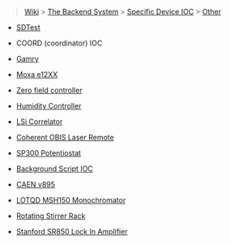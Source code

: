 > [Wiki](Home) > [The Backend System](The-Backend-System) > [Specific Device IOC](Specific-Device-IOC) > [Other](Other)

* [SDTest](SDTest)

* COORD (coordinator) IOC

* [Gamry](Gamry)

* [Moxa e12XX](moxa-e12XX)

* [Zero field controller](Zero-field-controller)

* [Humidity Controller](Humidity-Controller)

* [LSi Correlator](LSi-Correlator)

* [Coherent OBIS Laser Remote](Coherent-OBIS-Laser-Remote)

* [SP300 Potentiostat](SP300-Potentiostat)

* [Background Script IOC](Background-Script-IOC)

* [CAEN v895](CAEN-v895)

* [LOTQD MSH150 Monochromator](LOTQD-MSH150-Monochromator)

* [Rotating Stirrer Rack](Rotating-Stirrer-Rack)

* [Stanford SR850 Lock In Amplifier](Stanford-SR850)
